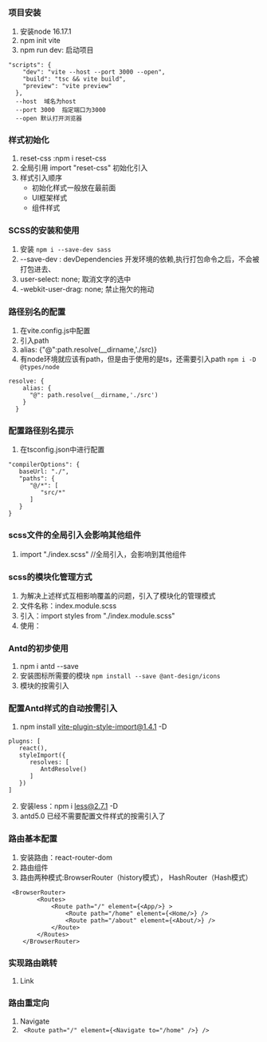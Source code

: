 ### 项目安装

1. 安装node  16.17.1
2. npm init vite
3. npm run dev: 启动项目
```
"scripts": {
    "dev": "vite --host --port 3000 --open",
    "build": "tsc && vite build",
    "preview": "vite preview"
  },
  --host  域名为host
  --port 3000  指定端口为3000 
  --open 默认打开浏览器
```

### 样式初始化

1. reset-css :npm i reset-css
2. 全局引用 import "reset-css"  初始化引入
3. 样式引入顺序
    - 初始化样式一般放在最前面
    - UI框架样式
    - 组件样式

### SCSS的安装和使用

1. 安装
`npm i --save-dev sass`
2. --save-dev : devDependencies 开发环境的依赖,执行打包命令之后，不会被打包进去、
3. user-select: none; 取消文字的选中
4. -webkit-user-drag: none; 禁止拖欠的拖动

### 路径别名的配置

1. 在vite.config.js中配置
2. 引入path
3. alias: {"@":path.resolve(__dirname,'./src)}
4. 有node环境就应该有path，但是由于使用的是ts，还需要引入path
`npm i -D @types/node`
```
resolve: {
    alias: {
      "@": path.resolve(__dirname,'./src')
    }
  }
```

### 配置路径别名提示

1. 在tsconfig.json中进行配置
```
"compilerOptions": {
   baseUrl: "./",
   "paths": {
      "@/*": [
         "src/*"
      ]
   }
}
```

### scss文件的全局引入会影响其他组件

1. import "./index.scss" //全局引入，会影响到其他组件

### scss的模块化管理方式

1. 为解决上述样式互相影响覆盖的问题，引入了模块化的管理模式
2. 文件名称：index.module.scss
3. 引入：import styles from "./index.module.scss"
4. 使用：<div className = "styles.test1" />

### Antd的初步使用

1. npm i antd --save
2. 安装图标所需要的模块
`npm install --save @ant-design/icons`
3. 模块的按需引入

### 配置Antd样式的自动按需引入

1. npm install vite-plugin-style-import@1.4.1 -D
```
plugns: [
   react(),
   styleImport({
      resolves: [
         AntdResolve()
      ]
   })
]
```
2. 安装less：npm i less@2.7.1 -D
3. antd5.0 已经不需要配置文件样式的按需引入了

### 路由基本配置

1. 安装路由：react-router-dom
2. 路由组件
3. 路由两种模式:BrowserRouter（history模式）， HashRouter（Hash模式）
```
 <BrowserRouter>
        <Routes>
            <Route path="/" element={<App/>} >
                <Route path="/home" element={<Home/>} />
                <Route path="/about" element={<About/>} />
            </Route>
        </Routes>
    </BrowserRouter>
```

### 实现路由跳转

1. Link

### 路由重定向

1. Navigate
2. ` <Route path="/" element={<Navigate to="/home" />} />`

